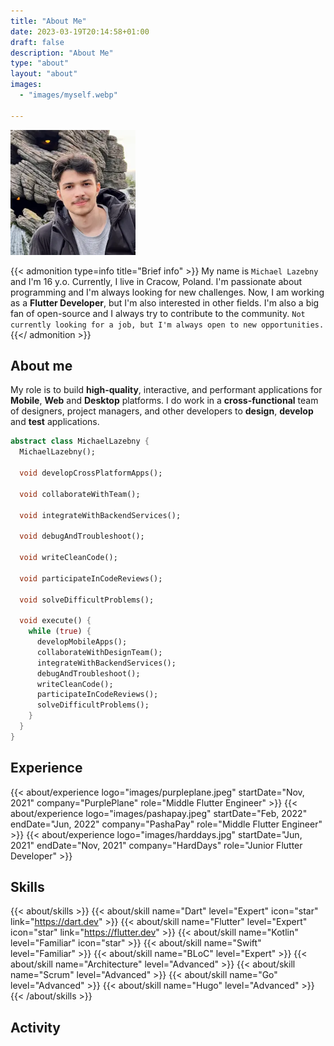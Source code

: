```yaml
---
title: "About Me"
date: 2023-03-19T20:14:58+01:00
draft: false
description: "About Me"
type: "about"
layout: "about"
images:
  - "images/myself.webp"

---
```


<script defer src="https://unpkg.com/@codersrank/activity@latest/codersrank-activity.min.js"></script>
<script defer src="https://unpkg.com/@codersrank/skills-chart@latest/codersrank-skills-chart.min.js"></script>
<script defer src="https://unpkg.com/@codersrank/portfolio@latest/codersrank-portfolio.min.js"></script>

<img src="images/myself.webp" srcset="images/myself@2x.webp 2x, images/myself@3x.webp 3x, images/myself@4x.webp 4x" class="myself-about" width="200px" height="200px"  >

{{< admonition type=info title="Brief info" >}}
My name is `Michael Lazebny` and I'm 16 y.o. Currently, I live in Cracow, Poland. I'm passionate about programming and I'm always looking for new challenges. Now, I am working as a __Flutter Developer__, but I'm also interested in other fields. I'm also a big fan of open-source and I always try to contribute to the community. `Not currently looking for a job, but I'm always open to new opportunities.`
{{</ admonition >}}

## About me

My role is to build __high-quality__, interactive, and performant applications for __Mobile__, __Web__ and __Desktop__ platforms. I do work in a __cross-functional__ team of designers, project managers, and other developers to __design__, __develop__ and __test__ applications.

```dart {linenos=inline}
abstract class MichaelLazebny {
  MichaelLazebny();

  void developCrossPlatformApps();
  
  void collaborateWithTeam();
  
  void integrateWithBackendServices();
  
  void debugAndTroubleshoot();
  
  void writeCleanCode();
  
  void participateInCodeReviews();

  void solveDifficultProblems();

  void execute() {
    while (true) {
      developMobileApps();
      collaborateWithDesignTeam();
      integrateWithBackendServices();
      debugAndTroubleshoot();
      writeCleanCode();
      participateInCodeReviews();
      solveDifficultProblems();
    }
  }
}
```

## Experience

{{< about/experience logo="images/purpleplane.jpeg" startDate="Nov, 2021" company="PurplePlane" role="Middle Flutter Engineer" >}}
{{< about/experience logo="images/pashapay.jpeg" startDate="Feb, 2022" endDate="Jun, 2022" company="PashaPay" role="Middle Flutter Engineer" >}}
{{< about/experience logo="images/harddays.jpg" startDate="Jun, 2021" endDate="Nov, 2021" company="HardDays" role="Junior Flutter Developer" >}}

## Skills

{{< about/skills >}}
  {{< about/skill name="Dart" level="Expert" icon="star" link="https://dart.dev" >}}
  {{< about/skill name="Flutter" level="Expert" icon="star" link="https://flutter.dev" >}}
  {{< about/skill name="Kotlin" level="Familiar" icon="star" >}}
  {{< about/skill name="Swift" level="Familiar" >}}
  {{< about/skill name="BLoC" level="Expert" >}}
  {{< about/skill name="Architecture" level="Advanced" >}}
  {{< about/skill name="Scrum" level="Advanced" >}}
  {{< about/skill name="Go" level="Advanced" >}}
  {{< about/skill name="Hugo" level="Advanced" >}}
{{< /about/skills >}}

## Activity

<codersrank-activity username="hawkkiller" tooltip="true" branding="false"></codersrank-activity>

<codersrank-skills-chart username="hawkkiller" branding="false" tooltip="true"></codersrank-skills-chart>
